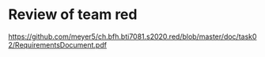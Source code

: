 # Review of team red

https://github.com/meyer5/ch.bfh.bti7081.s2020.red/blob/master/doc/task02/RequirementsDocument.pdf

